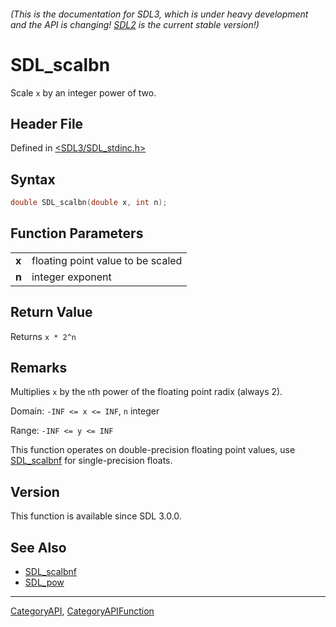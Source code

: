 ###### (This is the documentation for SDL3, which is under heavy development and the API is changing! [SDL2](https://wiki.libsdl.org/SDL2/) is the current stable version!)
# SDL_scalbn

Scale `x` by an integer power of two.

## Header File

Defined in [<SDL3/SDL_stdinc.h>](https://github.com/libsdl-org/SDL/blob/main/include/SDL3/SDL_stdinc.h)

## Syntax

```c
double SDL_scalbn(double x, int n);

```

## Function Parameters

|           |                                   |
| --------- | --------------------------------- |
| **x**     | floating point value to be scaled |
| **n**     | integer exponent                  |

## Return Value

Returns `x * 2^n`

## Remarks

Multiplies `x` by the `n`th power of the floating point radix (always 2).

Domain: `-INF <= x <= INF`, `n` integer

Range: `-INF <= y <= INF`

This function operates on double-precision floating point values, use
[SDL_scalbnf](SDL_scalbnf) for single-precision floats.

## Version

This function is available since SDL 3.0.0.

## See Also

* [SDL_scalbnf](SDL_scalbnf)
* [SDL_pow](SDL_pow)

----
[CategoryAPI](CategoryAPI), [CategoryAPIFunction](CategoryAPIFunction)


